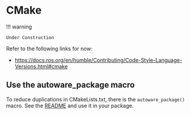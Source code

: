 # CMake

!!! warning

    Under Construction

Refer to the following links for now:

- <https://docs.ros.org/en/humble/Contributing/Code-Style-Language-Versions.html#cmake>

## Use the autoware_package macro

To reduce duplications in CMakeLists.txt, there is the `autoware_package()` macro.
See the [README](https://github.com/autowarefoundation/autoware_common/tree/v1.0/autoware_cmake) and use it in your package.
